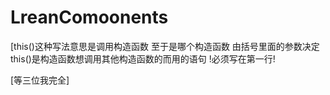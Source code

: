 # LreanComoonents
[this()这种写法意思是调用构造函数 至于是哪个构造函数 由括号里面的参数决定 this()是构造函数想调用其他构造函数的而用的语句 !必须写在第一行!

[等三位我完全]
